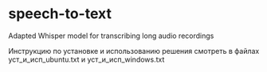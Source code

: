 # speech-to-text
Adapted Whisper model for transcribing long audio recordings

Инструкцию по установке и использованию решения смотреть в файлах уст_и_исп_ubuntu.txt и уст_и_исп_windows.txt
